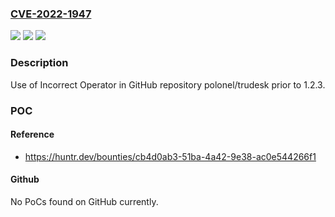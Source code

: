 ### [CVE-2022-1947](https://cve.mitre.org/cgi-bin/cvename.cgi?name=CVE-2022-1947)
![](https://img.shields.io/static/v1?label=Product&message=polonel%2Ftrudesk&color=blue)
![](https://img.shields.io/static/v1?label=Version&message=n%2Fa&color=blue)
![](https://img.shields.io/static/v1?label=Vulnerability&message=CWE-480%20Use%20of%20Incorrect%20Operator&color=brighgreen)

### Description

Use of Incorrect Operator in GitHub repository polonel/trudesk prior to 1.2.3.

### POC

#### Reference
- https://huntr.dev/bounties/cb4d0ab3-51ba-4a42-9e38-ac0e544266f1

#### Github
No PoCs found on GitHub currently.

